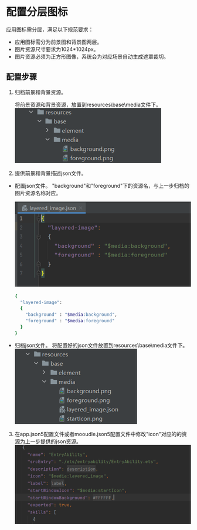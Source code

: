 # 配置分层图标

应用图标需分层，满足以下规范要求：
- 应用图标需分为前景图和背景图两层。
- 图片资源尺寸要求为1024*1024px。
- 图片资源必须为正方形图像，系统会为对应场景自动生成遮罩裁切。

## 配置步骤
1. 归档前景和背景资源。

    将前景资源和背景资源，放置到resources\base\media文件下。
    ![](./figures/icon1.png)

2. 提供前景和背景描述json文件。
- 配置json文件。
"background"和"foreground"下的资源名，与上一步归档的图片资源名称对应。

    ![](./figures/icon2.png)

    ```bash
    {
      "layered-image":
      {
        "background" : "$media:background",
        "foreground" : "$media:foreground"
      }
    }
    ```
- 归档json文件。
将配置好的json文件放置到resources\base\media文件下。
![](./figures/icon4.png)




3. 在app.json5配置文件或者mooudle.json5配置文件中修改"icon"对应的的资源为上一步提供的json资源。
![](./figures/icon3.png)

